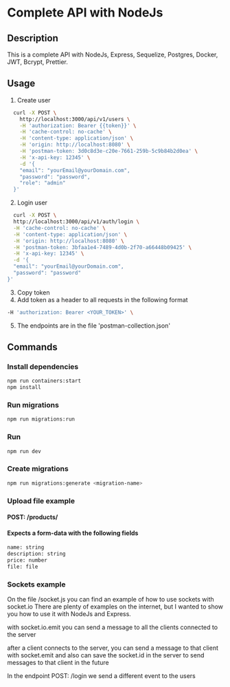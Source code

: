 # Complete API with NodeJs

## Description
This is a complete API with NodeJs, Express, Sequelize, Postgres, Docker, JWT, Bcrypt, Prettier.

## Usage
1. Create user
  ```bash
    curl -X POST \
      http://localhost:3000/api/v1/users \
      -H 'authorization: Bearer {{token}}' \
      -H 'cache-control: no-cache' \
      -H 'content-type: application/json' \
      -H 'origin: http://localhost:8080' \
      -H 'postman-token: 3d0c8d3e-c20e-7661-259b-5c9b84b2d0ea' \
      -H 'x-api-key: 12345' \
      -d '{
      "email": "yourEmail@yourDomain.com",
      "password": "password",
      "role": "admin"
    }'
  ```

2. Login user
  ```bash
    curl -X POST \
    http://localhost:3000/api/v1/auth/login \
    -H 'cache-control: no-cache' \
    -H 'content-type: application/json' \
    -H 'origin: http://localhost:8080' \
    -H 'postman-token: 3bfaa1e4-7489-4d0b-2f70-a66448b09425' \
    -H 'x-api-key: 12345' \
    -d '{
    "email": "yourEmail@yourDomain.com",
    "password": "password"
  }'
  ```

3. Copy token
4. Add token as a header to all requests in the following format
  ```bash
  -H 'authorization: Bearer <YOUR_TOKEN>' \
  ```
5. The endpoints are in the file 'postman-collection.json'

## Commands
### Install dependencies
  ```bash
  npm run containers:start
  npm install
  ```

### Run migrations
  ```bash
  npm run migrations:run
  ```

### Run
  ```bash
  npm run dev
  ```

### Create migrations
  ```bash
  npm run migrations:generate <migration-name>
  ```

### Upload file example
#### POST: /products/
#### Expects a form-data with the following fields
  ```bash
  name: string
  description: string
  price: number
  file: file
  ```

### Sockets example
On the file /socket.js you can find an example of how to use sockets with socket.io
There are plenty of examples on the internet, but I wanted to show you how to use it with NodeJs and Express.

with socket.io.emit you can send a message to all the clients connected to the server

after a client connects to the server, you can send a message to that client with socket.emit and also can save the socket.id in the server to send messages to that client in the future

In the endpoint POST: /login we send a different event to the users
